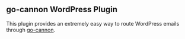 ## go-cannon WordPress Plugin

This plugin provides an extremely easy way to route WordPress emails through [go-cannon](https://github.com/nathan-osman/go-cannon).
